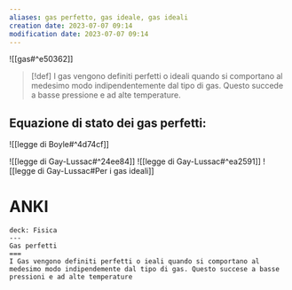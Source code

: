 ```yaml
---
aliases: gas perfetto, gas ideale, gas ideali
creation date: 2023-07-07 09:14
modification date: 2023-07-07 09:14
---
```


![[gas#^e50362]]

>[!def]
>I gas vengono definiti perfetti o ideali quando si comportano al medesimo modo indipendentemente dal tipo di gas. Questo succede a basse pressione e ad alte temperature.


## Equazione di stato dei gas perfetti:
![[legge di Boyle#^4d74cf]]

![[legge di Gay-Lussac#^24ee84]]
![[legge di Gay-Lussac#^ea2591]]
![[legge di Gay-Lussac#Per i gas ideali]]


# ANKI

```anki
deck: Fisica
---
Gas perfetti
===
I Gas vengono definiti perfetti o ieali quando si comportano al medesimo modo indipendemente dal tipo di gas. Questo succese a basse pressioni e ad alte temperature
```
